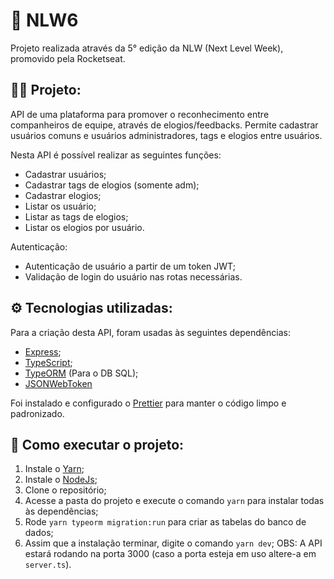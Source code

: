 # 🚀 NLW6

Projeto realizada através da 5° edição da NLW (Next Level Week), promovido pela Rocketseat.

## 👨‍💻 Projeto:

API de uma plataforma para promover o reconhecimento entre companheiros de equipe, através de elogios/feedbacks.
Permite cadastrar usuários comuns e usuários administradores, tags e elogios entre usuários.

Nesta API é possível realizar as seguintes funções:

- Cadastrar usuários;
- Cadastrar tags de elogios (somente adm);
- Cadastrar elogios;
- Listar os usuário;
- Listar as tags de elogios;
- Listar os elogios por usuário.

Autenticação:
- Autenticação de usuário a partir de um token JWT;
- Validação de login do usuário nas rotas necessárias.

## ⚙ Tecnologias utilizadas:

Para a criação desta API, foram usadas às seguintes dependências:

- [Express](https://expressjs.com/pt-br/);
- [TypeScript](https://www.typescriptlang.org/);
- [TypeORM](https://typeorm.io/#/) (Para o DB SQL);
- [JSONWebToken](https://github.com/auth0/node-jsonwebtoken#readme)

Foi instalado e configurado o [Prettier](https://prettier.io/) para manter o código limpo e padronizado.

## 📁 Como executar o projeto:

1. Instale o [Yarn](https://yarnpkg.com/);
2. Instale o [NodeJs](https://nodejs.org/en/);
3. Clone o repositório;
4. Acesse a pasta do projeto e execute o comando `yarn` para instalar todas às dependências;
5. Rode `yarn typeorm migration:run` para criar as tabelas do banco de dados;
6. Assim que a instalação terminar, digite o comando `yarn dev`;
   OBS: A API estará rodando na porta 3000 (caso a porta esteja em uso altere-a em `server.ts`).
